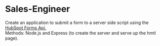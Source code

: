 # Sales-Engineer
Create an application to submit a form to a server side script using the <a href="https://developers.hubspot.com/docs/methods/forms/submit_form">HubSpot Forms Api.</a>
<br>Methods: Node.js and Express (to create the server and serve up the hmtl page). 
